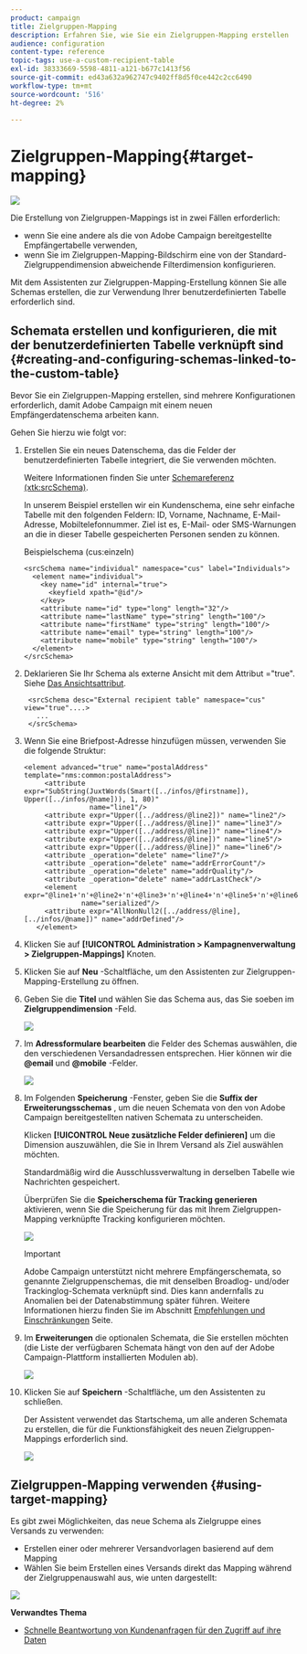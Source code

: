 ```yaml
---
product: campaign
title: Zielgruppen-Mapping
description: Erfahren Sie, wie Sie ein Zielgruppen-Mapping erstellen
audience: configuration
content-type: reference
topic-tags: use-a-custom-recipient-table
exl-id: 38333669-5598-4811-a121-b677c1413f56
source-git-commit: ed43a632a962747c9402ff8d5f0ce442c2cc6490
workflow-type: tm+mt
source-wordcount: '516'
ht-degree: 2%

---
```


# Zielgruppen-Mapping{#target-mapping}

![](../../assets/v7-only.svg)

Die Erstellung von Zielgruppen-Mappings ist in zwei Fällen erforderlich:

* wenn Sie eine andere als die von Adobe Campaign bereitgestellte Empfängertabelle verwenden,
* wenn Sie im Zielgruppen-Mapping-Bildschirm eine von der Standard-Zielgruppendimension abweichende Filterdimension konfigurieren.

Mit dem Assistenten zur Zielgruppen-Mapping-Erstellung können Sie alle Schemas erstellen, die zur Verwendung Ihrer benutzerdefinierten Tabelle erforderlich sind.

## Schemata erstellen und konfigurieren, die mit der benutzerdefinierten Tabelle verknüpft sind {#creating-and-configuring-schemas-linked-to-the-custom-table}

Bevor Sie ein Zielgruppen-Mapping erstellen, sind mehrere Konfigurationen erforderlich, damit Adobe Campaign mit einem neuen Empfängerdatenschema arbeiten kann.

Gehen Sie hierzu wie folgt vor:

1. Erstellen Sie ein neues Datenschema, das die Felder der benutzerdefinierten Tabelle integriert, die Sie verwenden möchten.

   Weitere Informationen finden Sie unter [Schemareferenz (xtk:srcSchema)](../../configuration/using/about-schema-reference.md).

   In unserem Beispiel erstellen wir ein Kundenschema, eine sehr einfache Tabelle mit den folgenden Feldern: ID, Vorname, Nachname, E-Mail-Adresse, Mobiltelefonnummer. Ziel ist es, E-Mail- oder SMS-Warnungen an die in dieser Tabelle gespeicherten Personen senden zu können.

   Beispielschema (cus:einzeln)

   ```
   <srcSchema name="individual" namespace="cus" label="Individuals">
     <element name="individual">
       <key name="id" internal="true">
         <keyfield xpath="@id"/>
       </key>
       <attribute name="id" type="long" length="32"/>
       <attribute name="lastName" type="string" length="100"/>
       <attribute name="firstName" type="string" length="100"/>
       <attribute name="email" type="string" length="100"/>
       <attribute name="mobile" type="string" length="100"/>
     </element>
   </srcSchema>
   ```

1. Deklarieren Sie Ihr Schema als externe Ansicht mit dem Attribut =&quot;true&quot;. Siehe [Das Ansichtsattribut](../../configuration/using/schema-characteristics.md#the-view-attribute).

   ```
    <srcSchema desc="External recipient table" namespace="cus" view="true"....>
      ...
    </srcSchema>
   ```

1. Wenn Sie eine Briefpost-Adresse hinzufügen müssen, verwenden Sie die folgende Struktur:

   ```
   <element advanced="true" name="postalAddress" template="nms:common:postalAddress">
        <attribute expr="SubString(JuxtWords(Smart([../infos/@firstname]), Upper([../infos/@name])), 1, 80)"
                   name="line1"/>
        <attribute expr="Upper([../address/@line2])" name="line2"/>
        <attribute expr="Upper([../address/@line])" name="line3"/>
        <attribute expr="Upper([../address/@line])" name="line4"/>
        <attribute expr="Upper([../address/@line])" name="line5"/>
        <attribute expr="Upper([../address/@line])" name="line6"/>
        <attribute _operation="delete" name="line7"/>
        <attribute _operation="delete" name="addrErrorCount"/>
        <attribute _operation="delete" name="addrQuality"/>
        <attribute _operation="delete" name="addrLastCheck"/>
        <element expr="@line1+'n'+@line2+'n'+@line3+'n'+@line4+'n'+@line5+'n'+@line6"
                 name="serialized"/>
        <attribute expr="AllNonNull2([../address/@line], [../infos/@name])" name="addrDefined"/>
      </element>
   ```

1. Klicken Sie auf **[!UICONTROL Administration > Kampagnenverwaltung > Zielgruppen-Mappings]** Knoten.
1. Klicken Sie auf **Neu** -Schaltfläche, um den Assistenten zur Zielgruppen-Mapping-Erstellung zu öffnen.
1. Geben Sie die **Titel** und wählen Sie das Schema aus, das Sie soeben im **Zielgruppendimension** -Feld.

   ![](assets/mapping_diffusion_wizard_1.png)

1. Im **Adressformulare bearbeiten** die Felder des Schemas auswählen, die den verschiedenen Versandadressen entsprechen. Hier können wir die **@email** und **@mobile** -Felder.

   ![](assets/mapping_diffusion_wizard_2.png)

1. Im Folgenden **Speicherung** -Fenster, geben Sie die **Suffix der Erweiterungsschemas** , um die neuen Schemata von den von Adobe Campaign bereitgestellten nativen Schemata zu unterscheiden.

   Klicken **[!UICONTROL Neue zusätzliche Felder definieren]** um die Dimension auszuwählen, die Sie in Ihrem Versand als Ziel auswählen möchten.

   Standardmäßig wird die Ausschlussverwaltung in derselben Tabelle wie Nachrichten gespeichert.

   Überprüfen Sie die **Speicherschema für Tracking generieren** aktivieren, wenn Sie die Speicherung für das mit Ihrem Zielgruppen-Mapping verknüpfte Tracking konfigurieren möchten.

   ![](assets/mapping_diffusion_wizard_3.png)

   >[!IMPORTANT]
   >
   >Adobe Campaign unterstützt nicht mehrere Empfängerschemata, so genannte Zielgruppenschemas, die mit denselben Broadlog- und/oder Trackinglog-Schemata verknüpft sind. Dies kann andernfalls zu Anomalien bei der Datenabstimmung später führen. Weitere Informationen hierzu finden Sie im Abschnitt [Empfehlungen und Einschränkungen](../../configuration/using/about-custom-recipient-table.md) Seite.

1. Im **Erweiterungen** die optionalen Schemata, die Sie erstellen möchten (die Liste der verfügbaren Schemata hängt von den auf der Adobe Campaign-Plattform installierten Modulen ab).

   ![](assets/mapping_diffusion_wizard_4.png)

1. Klicken Sie auf **Speichern** -Schaltfläche, um den Assistenten zu schließen.

   Der Assistent verwendet das Startschema, um alle anderen Schemata zu erstellen, die für die Funktionsfähigkeit des neuen Zielgruppen-Mappings erforderlich sind.

   ![](assets/mapping_schema_list.png)

## Zielgruppen-Mapping verwenden {#using-target-mapping}

Es gibt zwei Möglichkeiten, das neue Schema als Zielgruppe eines Versands zu verwenden:

* Erstellen einer oder mehrerer Versandvorlagen basierend auf dem Mapping
* Wählen Sie beim Erstellen eines Versands direkt das Mapping während der Zielgruppenauswahl aus, wie unten dargestellt:

![](assets/mapping_selection_ciblage.png)

**Verwandtes Thema**

* [Schnelle Beantwortung von Kundenanfragen für den Zugriff auf ihre Daten](https://helpx.adobe.com/campaign/kb/simplifying-campaign-management-acc.html#Quicklyrespondtocustomerrequeststoaccesstheirdata)
